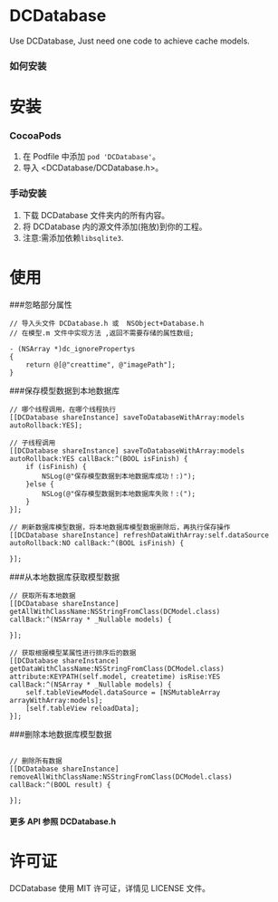 # DCDatabase
Use DCDatabase, Just need one code to achieve  cache models.

### 如何安装

安装
==============

### CocoaPods

1. 在 Podfile 中添加  `pod 'DCDatabase'`。
2. 导入 \<DCDatabase/DCDatabase.h\>。


### 手动安装

1. 下载 DCDatabase 文件夹内的所有内容。
2. 将 DCDatabase 内的源文件添加(拖放)到你的工程。
3. 注意:需添加依赖`libsqlite3`.


使用
==============

###忽略部分属性
```objc
// 导入头文件 DCDatabase.h 或  NSObject+Database.h
// 在模型.m 文件中实现方法 ,返回不需要存储的属性数组;

- (NSArray *)dc_ignorePropertys
{
    return @[@"creattime", @"imagePath"];
}

```

###保存模型数据到本地数据库

```objc
// 哪个线程调用，在哪个线程执行
[[DCDatabase shareInstance] saveToDatabaseWithArray:models autoRollback:YES];

// 子线程调用
[[DCDatabase shareInstance] saveToDatabaseWithArray:models autoRollback:YES callBack:^(BOOL isFinish) {
    if (isFinish) {
        NSLog(@"保存模型数据到本地数据库成功！:)");
    }else {
        NSLog(@"保存模型数据到本地数据库失败！:(");
    }
}];

// 刷新数据库模型数据，将本地数据库模型数据删除后，再执行保存操作
[[DCDatabase shareInstance] refreshDataWithArray:self.dataSource autoRollback:NO callBack:^(BOOL isFinish) {

}];

```

###从本地数据库获取模型数据

```objc
// 获取所有本地数据
[[DCDatabase shareInstance] getAllWithClassName:NSStringFromClass(DCModel.class) callBack:^(NSArray * _Nullable models) {

}];

// 获取根据模型某属性进行排序后的数据
[[DCDatabase shareInstance] getDataWithClassName:NSStringFromClass(DCModel.class) attribute:KEYPATH(self.model, createtime) isRise:YES callBack:^(NSArray * _Nullable models) {
    self.tableViewModel.dataSource = [NSMutableArray arrayWithArray:models];
    [self.tableView reloadData];
}];

```

###删除本地数据库模型数据

```objc

// 删除所有数据
[[DCDatabase shareInstance] removeAllWithClassName:NSStringFromClass(DCModel.class) callBack:^(BOOL result) {

}];

```

#### 更多 API 参照 DCDatabase.h



许可证
==============
DCDatabase 使用 MIT 许可证，详情见 LICENSE 文件。

